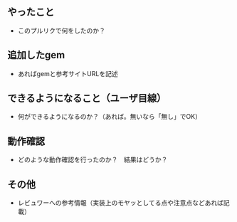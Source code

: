 ## やったこと

* このプルリクで何をしたのか？

## 追加したgem

* あればgemと参考サイトURLを記述

## できるようになること（ユーザ目線）

* 何ができるようになるのか？（あれば。無いなら「無し」でOK）

## 動作確認

* どのような動作確認を行ったのか？　結果はどうか？

## その他

* レビュワーへの参考情報（実装上のモヤッとしてる点や注意点などあれば記載）
